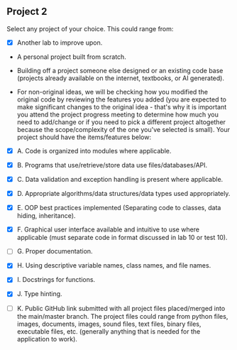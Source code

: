 ## **Project 2** ##

Select any project of your choice. This could range from:

- [x] Another lab to improve upon.

- A personal project built from scratch.

- Building off a project someone else designed or an existing code base (projects already available on the internet, textbooks, or AI generated).

- For non-original ideas, we will be checking how you modified the original code by reviewing the features you added (you are expected to make significant changes to the original idea - that's why it is important you attend the project progress meeting to determine how much you need to add/change or if you need to pick a different project altogether because the scope/complexity of the one you've selected is small). Your project should have the items/features below:

- [x] A. Code is organized into modules where applicable.

- [x] B. Programs that use/retrieve/store data use files/databases/API.

- [x] C. Data validation and exception handling is present where applicable.

- [x] D. Appropriate algorithms/data structures/data types used appropriately.

- [x] E. OOP best practices implemented (Separating code to classes, data hiding, inheritance). 

- [x] F. Graphical user interface available and intuitive to use where applicable (must separate code in format discussed in lab 10 or test 10). 

- [ ] G. Proper documentation.

- [x] H. Using descriptive variable names, class names, and file names.

- [x] I. Docstrings for functions.

- [x] J. Type hinting.

- [ ] K. Public GitHub link submitted with all project files placed/merged into the main/master branch. The project files could range from python files, images, documents, images, sound files, text files, binary files, executable files, etc. (generally anything that is needed for the application to work).